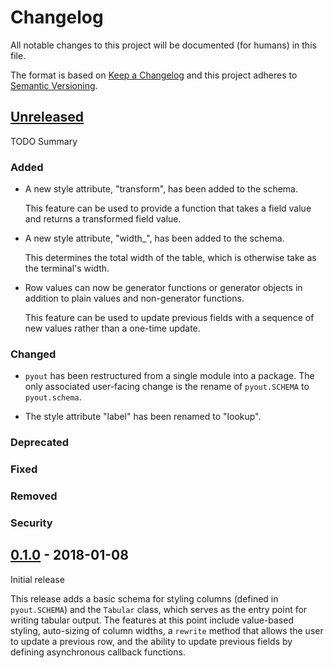 # Changelog
All notable changes to this project will be documented (for humans) in this file.

The format is based on [Keep a Changelog](http://keepachangelog.com/en/1.0.0/)
and this project adheres to [Semantic Versioning](http://semver.org/spec/v2.0.0.html).

## [Unreleased]

TODO Summary

### Added

- A new style attribute, "transform", has been added to the schema.

  This feature can be used to provide a function that takes a field
  value and returns a transformed field value.

- A new style attribute, "width_", has been added to the schema.

  This determines the total width of the table, which is otherwise
  take as the terminal's width.

- Row values can now be generator functions or generator objects in
  addition to plain values and non-generator functions.

  This feature can be used to update previous fields with a sequence
  of new values rather than a one-time update.

### Changed

- `pyout` has been restructured from a single module into a package.
  The only associated user-facing change is the rename of
  `pyout.SCHEMA` to `pyout.schema`.

- The style attribute "label" has been renamed to "lookup".

### Deprecated
### Fixed
### Removed
### Security

## [0.1.0] - 2018-01-08

Initial release

This release adds a basic schema for styling columns (defined in
`pyout.SCHEMA`) and the `Tabular` class, which serves as the entry
point for writing tabular output.  The features at this point include
value-based styling, auto-sizing of column widths, a `rewrite` method
that allows the user to update a previous row, and the ability to
update previous fields by defining asynchronous callback functions.


[Unreleased]: https://github.com/pyout/pyout/compare/v0.1.0...HEAD
[0.1.0]: https://github.com/pyout/pyout/commits/v0.1.0

